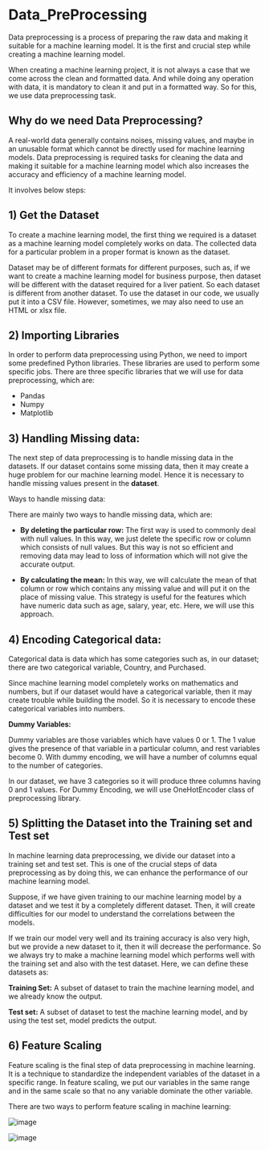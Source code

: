 # Data_PreProcessing

Data preprocessing is a process of preparing the raw data and making it suitable for a machine learning model. It is the first and crucial step while creating a machine learning model.

When creating a machine learning project, it is not always a case that we come across the clean and formatted data. And while doing any operation with data, it is mandatory to clean it and put in a formatted way. So for this, we use data preprocessing task.

## Why do we need Data Preprocessing?

A real-world data generally contains noises, missing values, and maybe in an unusable format which cannot be directly used for machine learning models. Data preprocessing is required tasks for cleaning the data and making it suitable for a machine learning model which also increases the accuracy and efficiency of a machine learning model.

It involves below steps:

## 1) Get the Dataset

To create a machine learning model, the first thing we required is a dataset as a machine learning model completely works on data. The collected data for a particular problem in a proper format is known as the dataset.

Dataset may be of different formats for different purposes, such as, if we want to create a machine learning model for business purpose, then dataset will be different with the dataset required for a liver patient. So each dataset is different from another dataset. To use the dataset in our code, we usually put it into a CSV file. However, sometimes, we may also need to use an HTML or xlsx file.

## 2) Importing Libraries

In order to perform data preprocessing using Python, we need to import some predefined Python libraries. These libraries are used to perform some specific jobs. There are three specific libraries that we will use for data preprocessing, which are:

 - Pandas
 - Numpy
 - Matplotlib
 
 ## 3) Handling Missing data:
 
 The next step of data preprocessing is to handle missing data in the datasets. If our dataset contains some missing data, then it may create a huge problem for our machine learning model. Hence it is necessary to handle missing values present in the **dataset**.

Ways to handle missing data:

There are mainly two ways to handle missing data, which are:

 - **By deleting the particular row:** The first way is used to commonly deal with null values. In this way, we just delete the specific row or column which consists of null values. But this way is not so efficient and removing data may lead to loss of information which will not give the accurate output.

 - **By calculating the mean:** In this way, we will calculate the mean of that column or row which contains any missing value and will put it on the place of missing value. This strategy is useful for the features which have numeric data such as age, salary, year, etc. Here, we will use this approach.
 
 ## 4) Encoding Categorical data:
 
Categorical data is data which has some categories such as, in our dataset; there are two categorical variable, Country, and Purchased.

Since machine learning model completely works on mathematics and numbers, but if our dataset would have a categorical variable, then it may create trouble while building the model. So it is necessary to encode these categorical variables into numbers.

**Dummy Variables:**

Dummy variables are those variables which have values 0 or 1. The 1 value gives the presence of that variable in a particular column, and rest variables become 0. With dummy encoding, we will have a number of columns equal to the number of categories.

In our dataset, we have 3 categories so it will produce three columns having 0 and 1 values. For Dummy Encoding, we will use OneHotEncoder class of preprocessing library.

## 5) Splitting the Dataset into the Training set and Test set

In machine learning data preprocessing, we divide our dataset into a training set and test set. This is one of the crucial steps of data preprocessing as by doing this, we can enhance the performance of our machine learning model.

Suppose, if we have given training to our machine learning model by a dataset and we test it by a completely different dataset. Then, it will create difficulties for our model to understand the correlations between the models.

If we train our model very well and its training accuracy is also very high, but we provide a new dataset to it, then it will decrease the performance. So we always try to make a machine learning model which performs well with the training set and also with the test dataset. Here, we can define these datasets as:

**Training Set:** A subset of dataset to train the machine learning model, and we already know the output.

**Test set:** A subset of dataset to test the machine learning model, and by using the test set, model predicts the output.

## 6) Feature Scaling

Feature scaling is the final step of data preprocessing in machine learning. It is a technique to standardize the independent variables of the dataset in a specific range. In feature scaling, we put our variables in the same range and in the same scale so that no any variable dominate the other variable.

There are two ways to perform feature scaling in machine learning:

![image](https://user-images.githubusercontent.com/85822284/204102591-5ea8b05f-5ae0-4fdd-bad5-da2486419a53.png)


![image](https://user-images.githubusercontent.com/85822284/204102598-97211bd1-bef0-4838-ac03-738b66b36ec9.png)


